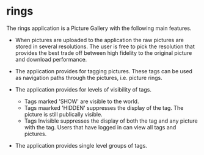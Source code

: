# rings

The rings application is a Picture Gallery with the following 
main features.

* When pictures are uploaded to the application the raw pictures
  are stored in several resolutions.  The user is free to pick
  the resolution that provides the best trade off between high
  fidelity to the original picture and download performance.
  
* The application provides for tagging pictures.  These tags 
  can be used as navigation paths through the pictures, i.e. 
  picture rings.
  
* The application provides for levels of visibility of tags.

  - Tags marked 'SHOW' are visible to the world.
  - Tags maarked 'HIDDEN' suppresses the display of the 
    tag.  The picture is still publically visible.
  - Tags Invisible suppresses the display of both the tag
    and any picture with the tag.  Users that have logged 
    in can view all tags and pictures.
    
* The application provides single level groups of tags.

